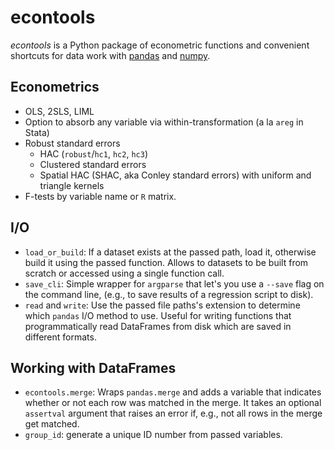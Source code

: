 # econtools
*econtools* is a Python package of econometric functions and convenient
shortcuts for data work with [pandas](http://github.com/pydata/pandas) and
[numpy](https://github.com/numpy/numpy).

## Econometrics
- OLS, 2SLS, LIML
- Option to absorb any variable via within-transformation (a la `areg` in Stata)
- Robust standard errors
  - HAC (`robust`/`hc1`, `hc2`, `hc3`)
  - Clustered standard errors
  - Spatial HAC (SHAC, aka Conley standard errors) with uniform and triangle
    kernels
- F-tests by variable name or `R` matrix.


## I/O

- `load_or_build`: If a dataset exists at the passed path, load it, otherwise
  build it using the passed function. Allows to datasets to be built from
  scratch or accessed using a single function call.
- `save_cli`: Simple wrapper for `argparse` that let's you use a `--save` flag
  on the command line, (e.g., to save results of a regression script to disk).
- `read` and `write`: Use the passed file paths's extension to determine which
  `pandas` I/O method to use. Useful for writing functions that
  programmatically read DataFrames from disk which are saved in different
  formats.

## Working with DataFrames

- `econtools.merge`: Wraps `pandas.merge` and adds a variable that indicates
  whether or not each row was matched in the merge.
  It takes an optional `assertval` argument that raises an error if, e.g., not
  all rows in the merge get matched.
- `group_id`: generate a unique ID number from passed variables.
